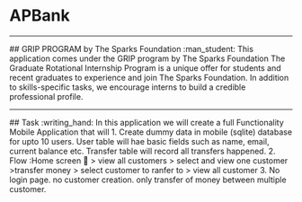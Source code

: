 # APBank
<hr>
## GRIP PROGRAM by The Sparks Foundation :man_student:
This application comes under the GRIP program by The Sparks Foundation
The Graduate Rotational Internship Program is a unique offer for students and recent graduates to experience and join The Sparks Foundation. In addition to skills-specific tasks, we encourage interns to build a credible professional profile.
<hr>
## Task :writing_hand:	
In this application we will create a full Functionality Mobile Application that will 
1. Create dummy data in mobile (sqlite) database for upto 10 users. User table will hae basic fields such as name, email, current balance etc. Transfer table will record all transfers happened.
2. Flow :Home screen 🏡 > view all customers > select and view one customer >transfer money > select customer to ranfer to > view all customer
3. No login page. no customer creation. only transfer of money between multiple customer.


